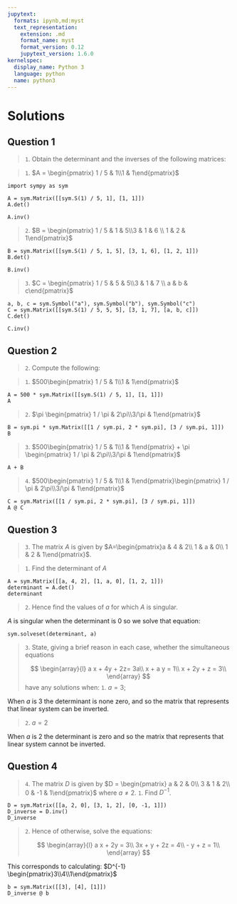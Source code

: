 ```yaml
---
jupytext:
  formats: ipynb,md:myst
  text_representation:
    extension: .md
    format_name: myst
    format_version: 0.12
    jupytext_version: 1.6.0
kernelspec:
  display_name: Python 3
  language: python
  name: python3
---
```


# Solutions

## Question 1

> `1`. Obtain the determinant and the inverses of the following matrices:

>   `1`. $A = \begin{pmatrix} 1 / 5 & 1\\1 & 1\end{pmatrix}$

```{code-cell} ipython3
import sympy as sym

A = sym.Matrix([[sym.S(1) / 5, 1], [1, 1]])
A.det()
```

```{code-cell} ipython3
A.inv()
```


> `2`. $B = \begin{pmatrix} 1 / 5 & 1 & 5\\3 & 1 & 6 \\ 1 & 2 & 1\end{pmatrix}$


```{code-cell} ipython3
B = sym.Matrix([[sym.S(1) / 5, 1, 5], [3, 1, 6], [1, 2, 1]])
B.det()
```

```{code-cell} ipython3
B.inv()
```

> `3`. $C = \begin{pmatrix} 1 / 5 & 5 & 5\\3 & 1 & 7 \\ a & b & c\end{pmatrix}$

```{code-cell} ipython3
a, b, c = sym.Symbol("a"), sym.Symbol("b"), sym.Symbol("c")
C = sym.Matrix([[sym.S(1) / 5, 5, 5], [3, 1, 7], [a, b, c]])
C.det()
```

```{code-cell} ipython3
C.inv()
```

## Question 2

> `2`. Compute the following:

> `1`. $500\begin{pmatrix} 1 / 5 & 1\\1 & 1\end{pmatrix}$

```{code-cell} ipython3
A = 500 * sym.Matrix([[sym.S(1) / 5, 1], [1, 1]])
A
```

> `2`. $\pi \begin{pmatrix} 1 / \pi & 2\pi\\3/\pi & 1\end{pmatrix}$


```{code-cell} ipython3
B = sym.pi * sym.Matrix([[1 / sym.pi, 2 * sym.pi], [3 / sym.pi, 1]])
B
```

> `3`. $500\begin{pmatrix} 1 / 5 & 1\\1 & 1\end{pmatrix} + \pi \begin{pmatrix} 1 / \pi & 2\pi\\3/\pi & 1\end{pmatrix}$

```{code-cell} ipython3
A + B
```

> `4`. $500\begin{pmatrix} 1 / 5 & 1\\1 & 1\end{pmatrix}\begin{pmatrix} 1 / \pi & 2\pi\\3/\pi & 1\end{pmatrix}$

```{code-cell} ipython3
C = sym.Matrix([[1 / sym.pi, 2 * sym.pi], [3 / sym.pi, 1]])
A @ C
```

## Question 3

> `3`. The matrix $A$ is given by $A=\begin{pmatrix}a & 4 & 2\\ 1 & a & 0\\ 1 & 2 & 1\end{pmatrix}$.

> `1`. Find the determinant of $A$

```{code-cell} ipython3
A = sym.Matrix([[a, 4, 2], [1, a, 0], [1, 2, 1]])
determinant = A.det()
determinant
```

> `2`. Hence find the values of $a$ for which $A$ is singular.

$A$ is singular when the determinant is $0$ so we solve that equation:

```{code-cell} ipython3
sym.solveset(determinant, a)
```

> `3`. State, giving a brief reason in each case, whether the simultaneous equations
>
> $$
\begin{array}{l}
          a x + 4y + 2z= 3a\\
           x + a y  = 1\\
            x + 2y + z = 3\\
      \end{array}
$$
> have any solutions when:
> `1`. $a = 3$;

When $a$ is 3 the determinant is none zero, and so the matrix that represents
that linear system can be inverted.

> `2`. $a = 2$

When $a$ is 2 the determinant is zero and so the matrix that represents
that linear system cannot be inverted.

## Question 4

> `4`. The matrix $D$ is given by $D = \begin{pmatrix} a & 2 & 0\\ 3 & 1 & 2\\ 0 & -1 & 1\end{pmatrix}$ where $a\ne 2$.
> `1`. Find $D^{-1}$.

```{code-cell} ipython3
D = sym.Matrix([[a, 2, 0], [3, 1, 2], [0, -1, 1]])
D_inverse = D.inv()
D_inverse
```

> `2`. Hence of otherwise, solve the equations:
>
> $$
    \begin{array}{l}
        a x + 2y = 3\\
        3x + y + 2z = 4\\
        - y + z = 1\\
    \end{array}
    $$

This corresponds to calculating: $D^{-1} \begin{pmatrix}3\\4\\1\end{pmatrix}$

```{code-cell} ipython3
b = sym.Matrix([[3], [4], [1]])
D_inverse @ b
```
